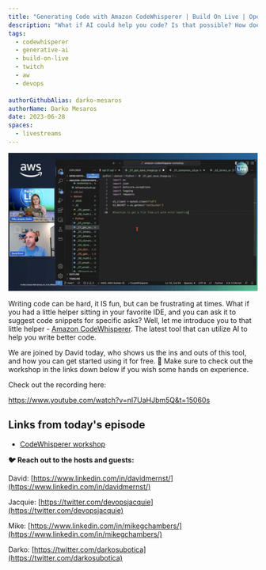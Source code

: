 ```yaml
---
title: "Generating Code with Amazon CodeWhisperer | Build On Live | Open Source & Machine Learning"
description: "What if AI could help you code? Is that possible? How does that work? Well, join David and the team as they have a look at what Amazon CodeWhisperer can do"
tags:
  - codewhisperer
  - generative-ai
  - build-on-live
  - twitch
  - aw
  - devops

authorGithubAlias: darko-mesaros
authorName: Darko Mesaros
date: 2023-06-28
spaces:
  - livestreams
---
```


![CodeWhisperer in Action](./images/codewhisperer.webp)

Writing code can be hard, it IS fun, but can be frustrating at times. What if you had a little helper sitting in your favorite IDE, and you can ask it to suggest code snippets for specific asks? Well, let me introduce you to that little helper - [Amazon CodeWhisperer](https://aws.amazon.com/codewhisperer/?sc_channel=el&sc_campaign=livestreams&sc_geo=mult&sc_country=mult&sc_outcome=acq&sc_content=livestream-spaces). The latest tool that can utilize AI to help you write better code.

We are joined by David today, who shows us the ins and outs of this tool, and how you can get started using it for free. 👏 Make sure to check out the workshop in the links down below if you wish some hands on experience.

Check out the recording here:

https://www.youtube.com/watch?v=nI7UaHJbm5Q&t=15060s


## Links from today's episode

- [CodeWhisperer workshop](https://catalog.us-east-1.prod.workshops.aws/workshops/6838a1a5-4516-4153-90ce-ac49ca8e1357)


**🐦 Reach out to the hosts and guests:**

David: [https://www.linkedin.com/in/davidmernst/](https://www.linkedin.com/in/davidmernst/)

Jacquie: [https://twitter.com/devopsjacquie](https://twitter.com/devopsjacquie)

Mike: [https://www.linkedin.com/in/mikegchambers/](https://www.linkedin.com/in/mikegchambers/)

Darko: [https://twitter.com/darkosubotica](https://twitter.com/darkosubotica)
